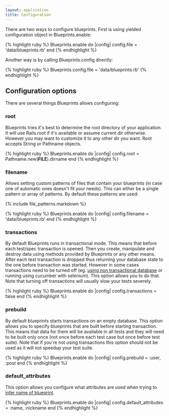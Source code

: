 ```yaml
---
layout: application
title: Configuration
---
```


There are two ways to configure blueprints. First is using yielded configuration object in Blueprints.enable:

{% highlight ruby %}
Blueprints.enable do |config|
  config.file = 'data/blueprints.rb'
end
{% endhighlight %}

Another way is by calling Blueprints.config directly:

{% highlight ruby %}
Blueprints.config.file = 'data/blueprints.rb'
{% endhighlight %}

## Configuration options

There are several things Blueprints allows configuring:

### root
Blueprints tries it's best to determine the root directory of your application. It will use Rails.root if it's available
or assume current dir otherwise. However you may want to customize it to any other dir you want. Root accepts String or
Pathname objects.

{% highlight ruby %}
Blueprints.enable do |config|
  config.root = Pathname.new(__FILE__).dirname
end
{% endhighlight %}

### filename

Allows setting custom patterns of files that contain your blueprints (in case one of automatic ones doesn't fit your
needs). This can either be a single pattern or array of patterns. By default these patterns are used:

{% include file_patterns.markdown %}

{% highlight ruby %}
Blueprints.enable do |config|
  config.filename = 'data/blueprints.rb'
end
{% endhighlight %}

### transactions

By default Blueprints runs in transactional mode. This means that before each test/spec transaction is opened. Then you
create, manipulate and destroy data using methods provided by Blueprints or any other means. After each test transaction
is dropped thus returning your database state to the one before transaction was started. However in some cases
transactions need to be turned off (eg. [using non transactional database](/blueprints/orms) or running using cucumber with
selenium). This option allows you to do that. Note that turning off transactions will usually slow your tests severely.

{% highlight ruby %}
Blueprints.enable do |config|
  config.transactions = false
end
{% endhighlight %}

### prebuild

By default blueprints starts transactions on an empty database. This option allows you to specify blueprints that are
built before starting transaction. This means that data for them will be available in all tests and they will need to be
built only once (not once before each test case but once before test suite). Note that if you're not using transactions
this option should not be used as it will not speedup your test suite.

{% highlight ruby %}
Blueprints.enable do |config|
  config.prebuild = :user, :post
end
{% endhighlight %}

### default_attributes

This option allows you configure what attributes are used when trying to [infer name of blueprint](/blueprints/inferring).

{% highlight ruby %}
Blueprints.enable do |config|
  config.default_attributes = :name, :nickname
end
{% endhighlight %}
